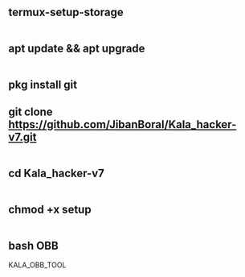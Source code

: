 ## termux-setup-storage
```
```
## apt update && apt upgrade
```
```
## pkg install git

## git clone https://github.com/JibanBoral/Kala_hacker-v7.git
```
```
## cd Kala_hacker-v7
```
```
## chmod +x setup
```
```
## bash OBB

KALA_OBB_TOOL


